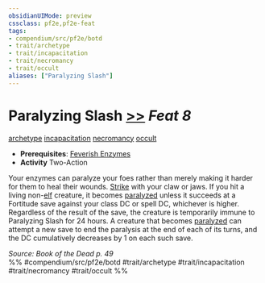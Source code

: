 ```yaml
---
obsidianUIMode: preview
cssclass: pf2e,pf2e-feat
tags:
- compendium/src/pf2e/botd
- trait/archetype
- trait/incapacitation
- trait/necromancy
- trait/occult
aliases: ["Paralyzing Slash"]
---
```

# Paralyzing Slash  [>>](../../rules/core-rulebook/chapter-9-playing-the-game.md#Actions "Two-Action") *Feat 8*  
[archetype](../../rules/traits/archetype.md)  [incapacitation](../../rules/traits/incapacitation.md)  [necromancy](../../rules/traits/necromancy.md)  [occult](../../rules/traits/occult.md)  

- **Prerequisites**: [Feverish Enzymes](feverish-enzymes-botd.md)
- **Activity** Two-Action

Your enzymes can paralyze your foes rather than merely making it harder for them to heal their wounds. [Strike](../../rules/actions/strike.md) with your claw or jaws. If you hit a living non-[elf](../../rules/traits/elf.md) creature, it becomes [paralyzed](../../rules/conditions.md#Paralyzed) unless it succeeds at a Fortitude save against your class DC or spell DC, whichever is higher. Regardless of the result of the save, the creature is temporarily immune to Paralyzing Slash for 24 hours. A creature that becomes [paralyzed](../../rules/conditions.md#Paralyzed) can attempt a new save to end the paralysis at the end of each of its turns, and the DC cumulatively decreases by 1 on each such save.

*Source: Book of the Dead p. 49*  
%% #compendium/src/pf2e/botd #trait/archetype #trait/incapacitation #trait/necromancy #trait/occult %%